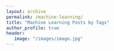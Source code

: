 ```yaml
---
layout: archive
permalink: /machine-learning/
title: "Machine Learning Posts by Tags"
author_profile: true
header:
   image: "/images/image.jpg"
---
```

